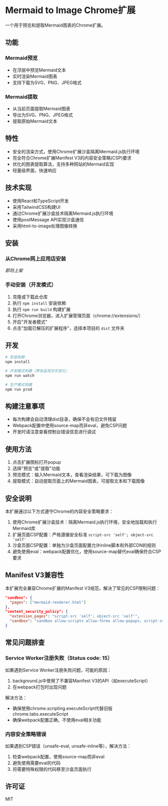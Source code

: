 # Mermaid to Image Chrome扩展

一个用于预览和提取Mermaid图表的Chrome扩展。

## 功能

### Mermaid预览

- 在浮层中预览Mermaid文本
- 实时渲染Mermaid图表
- 支持下载为SVG、PNG、JPEG格式

### Mermaid提取

- 从当前页面提取Mermaid图表
- 导出为SVG、PNG、JPEG格式
- 提取原始Mermaid文本

## 特性

- 安全的渲染方式，使用Chrome扩展沙盒隔离Mermaid.js执行环境
- 完全符合Chrome扩展Manifest V3的内容安全策略(CSP)要求
- 优化的图表提取算法，支持多种网站的Mermaid实现
- 轻量级界面，快速响应

## 技术实现

- 使用React和TypeScript开发
- 采用TailwindCSS构建UI
- 通过Chrome扩展沙盒技术隔离Mermaid.js执行环境
- 使用postMessage API实现沙盒通信
- 采用html-to-image处理图像转换

## 安装

### 从Chrome网上应用店安装

*即将上架*

### 手动安装（开发模式）

1. 克隆或下载此仓库
2. 执行 `npm install` 安装依赖
3. 执行 `npm run build` 构建扩展
4. 打开Chrome浏览器，进入扩展管理页面（chrome://extensions/）
5. 开启"开发者模式"
6. 点击"加载已解压的扩展程序"，选择本项目的 `dist` 文件夹

## 开发

```bash
# 安装依赖
npm install

# 开发模式构建（带有监视文件变化）
npm run watch

# 生产模式构建
npm run prod
```

## 构建注意事项

- 每次构建会自动清理dist目录，确保不会有旧文件残留
- Webpack配置中使用source-map而非eval，避免CSP问题
- 开发时请注意查看控制台错误信息进行调试

## 使用方法

1. 点击扩展图标打开popup
2. 选择"预览"或"提取"功能
3. 预览模式：输入Mermaid文本，查看渲染结果，可下载为图像
4. 提取模式：自动提取页面上的Mermaid图表，可提取文本和下载图像

## 安全说明

本扩展通过以下方式遵守Chrome的内容安全策略要求：

1. 使用Chrome扩展沙盒技术：隔离Mermaid.js执行环境，安全地加载和执行Mermaid库
2. 扩展页面CSP配置：严格遵循安全标准 `script-src 'self'; object-src 'self'`
3. 沙盒页面CSP配置：单独为沙盒页面配置允许inline脚本和外部CDN的规则
4. 避免使用eval：webpack配置优化，使用source-map替代eval确保符合CSP要求

## Manifest V3兼容性

本扩展完全兼容Chrome扩展的Manifest V3规范，解决了常见的CSP限制问题：

```json
"sandbox": {
  "pages": ["mermaid-renderer.html"]
},
"content_security_policy": {
  "extension_pages": "script-src 'self'; object-src 'self'",
  "sandbox": "sandbox allow-scripts allow-forms allow-popups; script-src 'self' https://cdn.jsdelivr.net 'unsafe-inline'; object-src 'self'"
}
```

## 常见问题排查

### Service Worker注册失败（Status code: 15）
如果遇到Service Worker注册失败问题，可能的原因：
1. background.js中使用了不兼容Manifest V3的API（如executeScript）
2. 在webpack打包时出现问题

解决方法：
- 确保使用chrome.scripting.executeScript代替旧版chrome.tabs.executeScript
- 确保webpack配置正确，不使用eval相关功能

### 内容安全策略错误
如果遇到CSP错误（unsafe-eval, unsafe-inline等），解决方法：
1. 检查webpack配置，使用source-map而非eval
2. 避免使用需要eval的代码
3. 将需要特殊权限的代码移至沙盒页面执行

## 许可证

MIT 